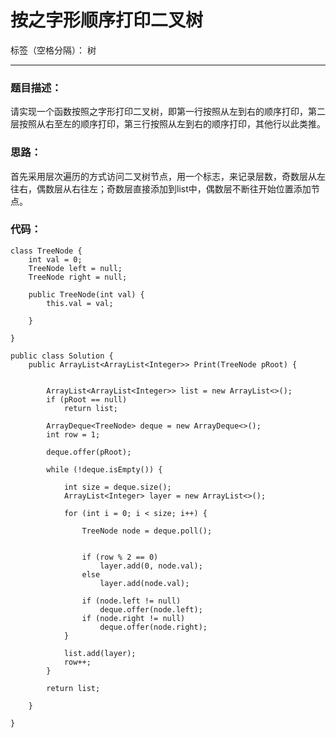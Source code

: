 ﻿# 按之字形顺序打印二叉树

标签（空格分隔）： 树

---

### 题目描述：
请实现一个函数按照之字形打印二叉树，即第一行按照从左到右的顺序打印，第二层按照从右至左的顺序打印，第三行按照从左到右的顺序打印，其他行以此类推。


### 思路：
首先采用层次遍历的方式访问二叉树节点，用一个标志，来记录层数，奇数层从左往右，偶数层从右往左；奇数层直接添加到list中，偶数层不断往开始位置添加节点。

### 代码：

```
class TreeNode {
    int val = 0;
    TreeNode left = null;
    TreeNode right = null;

    public TreeNode(int val) {
        this.val = val;

    }

}

public class Solution {
    public ArrayList<ArrayList<Integer>> Print(TreeNode pRoot) {


        ArrayList<ArrayList<Integer>> list = new ArrayList<>();
        if (pRoot == null)
            return list;

        ArrayDeque<TreeNode> deque = new ArrayDeque<>();
        int row = 1;

        deque.offer(pRoot);

        while (!deque.isEmpty()) {

            int size = deque.size();
            ArrayList<Integer> layer = new ArrayList<>();

            for (int i = 0; i < size; i++) {

                TreeNode node = deque.poll();


                if (row % 2 == 0)
                    layer.add(0, node.val);
                else
                    layer.add(node.val);

                if (node.left != null)
                    deque.offer(node.left);
                if (node.right != null)
                    deque.offer(node.right);
            }

            list.add(layer);
            row++;
        }

        return list;

    }

}
```





